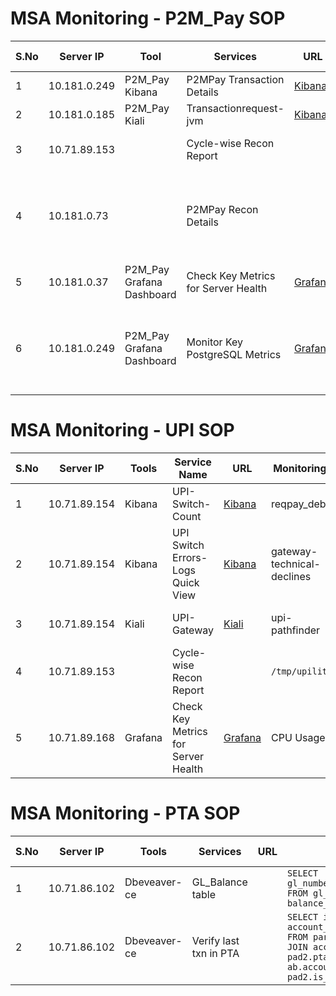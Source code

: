 # MSA Monitoring - P2M_Pay SOP

| S.No | Server IP     | Tool                  | Services                           | URL                                                                 | Commands                                              | Monitoring 1                               | Monitoring 2                        | Monitoring 3                     | Monitoring 4                     | Monitoring 5                     |
|------|-------------|----------------------|----------------------------------|---------------------------------------------------------------------|------------------------------------------------------|----------------------------------------|--------------------------------|----------------------------|----------------------------|----------------------------|
| 1    | 10.181.0.249 | P2M_Pay Kibana       | P2MPay Transaction Details       | [Kibana](https://kibana-openshift-logging.apps.p2mpay.finopaymentbank.in) | N/A | Transaction_Success | Settlement Success_Count |                                  |                                |                            |                            |                            |
| 2    | 10.181.0.185 | P2M_Pay Kiali       | Transactionrequest-jvm           | [Kibana](https://kibana-openshift-logging.apps.upiprod.finopaymentbank.in) | Monitor Transaction Requests | Monitor Transaction Status      |                                |                            |                            |                            |
| 3    | 10.71.89.153 |                      | Cycle-wise Recon Report          |                                                                     | `$ cd /tmp/p2mpay-recon-logs/cycle-wise` | Cycle Timings and Report Generation Schedule | Full-Day-Recon             |                            |                            |                            |
| 4    | 10.181.0.73  |                      | P2MPay Recon Details             |                                                                     | `$ sftp usr_p2mpay@prodsftp.finopaymentbank.in` | Performance Metrics: Queries per second, Transaction rate | Resource Utilization: CPU & Memory usage, Disk I/O performance | Replication Status: Replication lag, Standby server sync | Storage & Indexes: Table size growth | Storage & Indexes: Table size growth |
| 5    | 10.181.0.37  | P2M_Pay Grafana Dashboard | Check Key Metrics for Server Health | [Grafana](http://10.181.0.37:3003/d/W5KDrdKnz/dc-servers?orgId=1&var-origin_prometheus) | Memory Usage | Disk Usage | Network Traffic | System Load Average | Uptime & Process Count |
| 6    | 10.181.0.249 | P2M_Pay Grafana Dashboard | Monitor Key PostgreSQL Metrics | [Grafana](https://crunchy-grafana-postgres-operator.apps.p2mpay.finopaymentbank.in) | Database Health: Uptime and availability, Active Connections | Performance Metrics: Queries per second, Transaction Rate | Resource Utilization: CPU and Memory usage, Disk I/O performance | Replication Status: Replication lag, Standby server sync | Storage and Indexes: Table size growth, Index efficiency |

# MSA Monitoring - UPI SOP

| S.No | Server IP     | Tools       | Service Name                    | URL                                                             | Monitoring 1                          | Monitoring 2                        | Monitoring 3                     | Monitoring 4                     | Monitoring 5                     | Monitoring 6                     | Monitoring 7                     | Monitoring 8                     |
|------|-------------|------------|--------------------------------|-----------------------------------------------------------------|------------------------------------|--------------------------------|----------------------------|----------------------------|----------------------------|----------------------------|----------------------------|----------------------------|
| 1    | 10.71.89.154 | Kibana     | UPI-Switch-Count               | [Kibana](https://kibana-openshift-logging.apps.upiprod.finopaymentbank.in) | reqpay_debits | reqpay_credits | reqpay_reversal | bal-enq | reg-mob | reqpay-debit-fails | reqpay-credit-fails | reversal-fails |
| 2    | 10.71.89.154 | Kibana     | UPI Switch Errors-Logs Quick View | [Kibana](https://kibana-openshift-logging.apps.upiprod.finopaymentbank.in) | gateway-technical-declines | cbs-esb-timeout-logs | cbs-esb-error-logs | npci-call-failed-errors |                            |                            |                            |                            |
| 3    | 10.71.89.154 | Kiali      | UPI-Gateway                    | [Kiali](https://kiali-istio-system.apps.upiprod.finopaymentbank.in) | upi-pathfinder | upi-janitor | upi-gateway | npci-ext | upi-cbs-connector-fino2 | upi-frm-connector | upi-hsm-connector-fino2 | upi-velolimits |
| 4    | 10.71.89.153 |            | Cycle-wise Recon Report        |                                                                 | `/tmp/upilite/` | Cycle Timings and Report Generation Schedule |                            |                            |                            |                            |                            |                            |
| 5    | 10.71.89.168 | Grafana    | Check Key Metrics for Server Health | [Grafana](http://10.71.89.168:3000/d/hb7fSE0Zz/prometheus-dashboard) | CPU Usage | Memory Usage | Disk Usage | Network Traffic | System Load Average | Uptime & Process Count |                            |                            |

# MSA Monitoring - PTA SOP

| S.No | Server IP     | Tools       | Services                     | URL | SQL Query | Monitoring 1                 | Monitoring 2                 | Monitoring 3                 |
|------|-------------|------------|-----------------------------|-----|-----------|----------------------------|----------------------------|----------------------------|
| 1    | 10.71.86.102 | Dbeveaver-ce | GL_Balance table            |     | `SELECT gl_number,balance_amount,updated_at FROM gl_balance gb ORDER BY balance_amount;` | gateway-technical-declines | cbs-call-timeout-logs | cbs-esb-error-logs |
| 2    | 10.71.86.102 | Dbeveaver-ce | Verify last txn in PTA      |     | `SELECT is_partner_account, account_number , balance_amount FROM partner_account_detail pad2 JOIN account_balance ab ON pad2.pta_account_number = ab.account_number WHERE pad2.is_partner_account = false;` | Morning Report | Form Local Report |                            |
